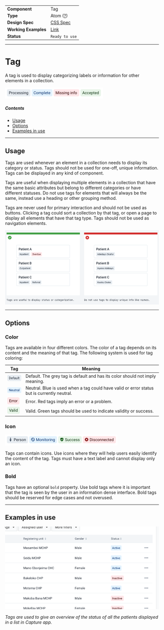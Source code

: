 |                      |                                                            |
| -------------------- | ---------------------------------------------------------- |
| **Component**        | Tag                                                        |
| **Type**             | Atom ([?](http://atomicdesign.bradfrost.com/chapter-2/))   |
| **Design Spec**      | [CSS Spec](https://sleepy-yalow-3c0c76.netlify.com/)       |
| **Working Examples** | [Link](https://ui.dhis2.nu/demo/?path=/story/data-display-tag--default) |
| **Status**           | `Ready to use`                                             |

---

# Tag

A tag is used to display categorizing labels or information for other elements in a collection.

![](../images/tag/tag.png)

##### Contents

- [Usage](#usage)
- [Options](#options)
- [Examples in use](#examples-in-use)

---

## Usage

Tags are used whenever an element in a collection needs to display its category or status. Tags should not be used for one-off, unique information. Tags can be displayed in any kind of component.

Tags are useful when displaying multiple elements in a collection that have the same basic attributes but belong to different categories or have different statuses. Do not use tags for elements that will always be the same, instead use a heading or other grouping method.

Tags are never used for primary interaction and should not be used as buttons. Clicking a tag could sort a collection by that tag, or open a page to display all elements that have that tag type. Tags should not be used as navigation elements.

![](../images/tag/tag-ex-1.png)

---

## Options

### Color

Tags are available in four different colors. The color of a tag depends on its content and the meaning of that tag. The following system is used for tag coloring:

| Tag                              | Meaning                                                                                     |
| -------------------------------- | ------------------------------------------------------------------------------------------- |
| ![](../images/tag/tag-grey.png)  | Default. The grey tag is default and has its color should not imply meaning.                |
| ![](../images/tag/tag-blue.png)  | Neutral. Blue is used when a tag could have valid or error status but is currently neutral. |
| ![](../images/tag/tag-red.png)   | Error. Red tags imply an error or a problem.                                                |
| ![](../images/tag/tag-green.png) | Valid. Green tags should be used to indicate validity or success.                           |

### Icon

![](../images/tag/tag-icons.png)

Tags can contain icons. Use icons where they will help users easily identify the content of the tag. Tags must have a text label and cannot display only an icon.

### Bold

Tags have an optional `bold` property. Use bold tags where it is important that the tag is seen by the user in an information dense interface. Bold tags should be reserved for edge cases and not overused.

---

## Examples in use

![](../images/tag/tag-ex-2.png)

_Tags are used to give an overview of the status of all the patients displayed in a list in Capture app._
